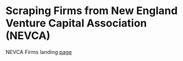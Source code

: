 # Scraping Firms from  New England Venture Capital Association (NEVCA)

NEVCA Firms landing [page](http://www.newenglandvc.org/firms)
